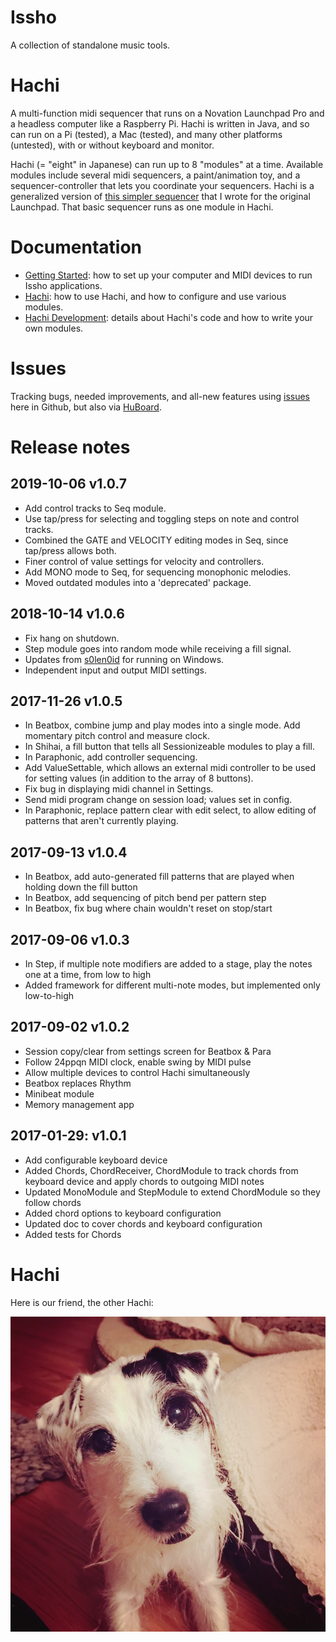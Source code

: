 # Issho
A collection of standalone music tools.

# Hachi
A multi-function midi sequencer that runs on a Novation Launchpad Pro and a headless computer 
like a Raspberry Pi. Hachi is written in Java, and so can run on a Pi (tested), 
a Mac (tested), and many other platforms (untested), with or without keyboard and monitor.

Hachi (= "eight" in Japanese) can run up to 8 "modules" at a time. Available modules 
include several midi sequencers, a paint/animation toy, and a sequencer-controller that 
lets you coordinate your sequencers. Hachi is a generalized version 
of [this simpler sequencer](https://github.com/perkowitz/sequence) 
that I wrote for the original Launchpad. 
That basic sequencer runs as one module in Hachi.

# Documentation

- [Getting Started](doc/getting-started.md): how to set up your computer and MIDI devices to run Issho applications.
- [Hachi](doc/hachi/hachi.md): how to use Hachi, and how to configure and use various modules.
- [Hachi Development](doc/hachi/development.md): details about Hachi's code and how to write your own modules. 

# Issues

Tracking bugs, needed improvements, and all-new features using [issues](https://github.com/perkowitz/issho/issues) 
here in Github, but also via [HuBoard](https://huboard.com/perkowitz/issho#/milestones). 

# Release notes

## 2019-10-06 v1.0.7
- Add control tracks to Seq module.
- Use tap/press for selecting and toggling steps on note and control tracks.
- Combined the GATE and VELOCITY editing modes in Seq, since tap/press allows both.
- Finer control of value settings for velocity and controllers.
- Add MONO mode to Seq, for sequencing monophonic melodies.
- Moved outdated modules into a 'deprecated' package.  

## 2018-10-14 v1.0.6
- Fix hang on shutdown.
- Step module goes into random mode while receiving a fill signal.
- Updates from [s0len0id](https://github.com/s0len0id) for running on Windows.
- Independent input and output MIDI settings. 

## 2017-11-26 v1.0.5
- In Beatbox, combine jump and play modes into a single mode. Add momentary pitch control and measure clock.
- In Shihai, a fill button that tells all Sessionizeable modules to play a fill.
- In Paraphonic, add controller sequencing.
- Add ValueSettable, which allows an external midi controller to be used for setting values (in addition
    to the array of 8 buttons).
- Fix bug in displaying midi channel in Settings.
- Send midi program change on session load; values set in config.
- In Paraphonic, replace pattern clear with edit select, to allow editing of patterns that aren't currently playing.

## 2017-09-13 v1.0.4
- In Beatbox, add auto-generated fill patterns that are played when holding down the fill button
- In Beatbox, add sequencing of pitch bend per pattern step
- In Beatbox, fix bug where chain wouldn't reset on stop/start

## 2017-09-06 v1.0.3
- In Step, if multiple note modifiers are added to a stage, play the notes one at a time, from low to high
- Added framework for different multi-note modes, but implemented only low-to-high

## 2017-09-02 v1.0.2
- Session copy/clear from settings screen for Beatbox & Para
- Follow 24ppqn MIDI clock, enable swing by MIDI pulse
- Allow multiple devices to control Hachi simultaneously
- Beatbox replaces Rhythm
- Minibeat module
- Memory management app

## 2017-01-29: v1.0.1

- Add configurable keyboard device
- Added Chords, ChordReceiver, ChordModule to track chords from keyboard device and apply chords to outgoing MIDI notes
- Updated MonoModule and StepModule to extend ChordModule so they follow chords
- Added chord options to keyboard configuration
- Updated doc to cover chords and keyboard configuration
- Added tests for Chords

# Hachi

Here is our friend, the other Hachi: 

![The Other Hachi](doc/hachi/hachi-face.jpg)
